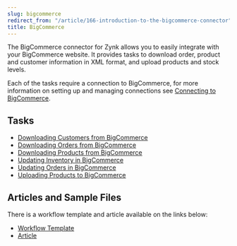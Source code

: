 ```yaml
---
slug: bigcommerce
redirect_from: "/article/166-introduction-to-the-bigcommerce-connector"
title: BigCommerce
---
```

The BigCommerce connector for Zynk allows you to easily integrate with your BigCommerce website. It provides tasks to download order, product and customer information in XML format, and upload products and stock levels.

Each of the tasks require a connection to BigCommerce, for more information on setting up and managing connections see [Connecting to BigCommerce](connecting-to-bigcommerce).

## Tasks
* [Downloading Customers from BigCommerce](downloading-customers-from-bigcommerce)
* [Downloading Orders from BigCommerce](downloading-orders-from-bigcommerce)
* [Downloading Products from BigCommerce](downloading-products-from-bigcommerce)
* [Updating Inventory in BigCommerce](updating-inventory-in-bigcommerce)
* [Updating Orders in BigCommerce](updating-orders-in-bigcommerce)
* [Uploading Products to BigCommerce](uploading-products-to-bigcommerce)

## Articles and Sample Files
There is a workflow template and article available on the links below:

* [Workflow Template](https://github.com/zynksoftware/samples/tree/master/Workflow%20Samples)
* [Article](463-bigcommerce-to-sage-50-integration)
